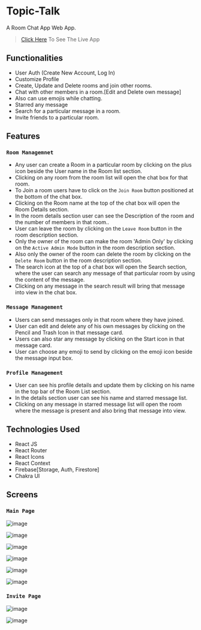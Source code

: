 # Topic-Talk

A Room Chat App Web App.

>[Click Here](https://topic-talk.netlify.app/) To See The Live App

## Functionalities

- User Auth (Create New Account, Log In)
- Customize Profile
- Create, Update and Delete rooms and join other rooms.
- Chat with other members in a room.[Edit and Delete own message]
- Also can use emojis while chatting.
- Starred any message
- Search for a particular message in a room.
- Invite friends to a particular room.

## Features

### `Room Managemnet`

- Any user can create a Room in a particular room by clicking on the plus icon beside the User name in the Room list section.
- Clicking on any room from the room list will open the chat box for that room.
- To Join a room users have to click on the `Join Room` button positioned at the bottom of the chat box.
- Clicking on the Room name at the top of the chat box will open the Room Details section.
- In the room details section user can see the Description of the room and the number of members in that room..
- User can leave the room by clicking on the `Leave Room` button in the room description section.
- Only the owner of the room can make the room 'Admin Only' by clicking on the `Active Admin Mode` button in the room description section.
- Also only the owner of the room can delete the room by clicking on the `Delete Room` button in the room description section.
- The search icon at the top of a chat box will open the Search section, where the user can search any message of that particular room by using the content of the message.
- Clicking on any message in the search result will bring that message into view in the chat box.

### `Message Management`

- Users can send messages only in that room where they have joined.
- User can edit and delete any of his own messages by clicking on the Pencil and Trash Icon in that message card.
- Users can also star any message by clicking on the Start icon in that message card.
- User can choose any emoji to send by clicking on the emoji icon beside the message input box.

### `Profile Management`

- User can see his profile details and update them by clicking on his name in the top bar of the Room List section.
- In the details section user can see his name and starred message list.
- Clicking on any message in starred message list will open the room where the message is present and also bring that message into view.


## Technologies Used

- React JS
- React Router
- React Icons
- React Context
- Firebase[Storage, Auth, Firestore]
- Chakra UI


## Screens

### `Main Page`

![image](https://user-images.githubusercontent.com/94280354/184871010-67926b92-c384-4e67-93d9-4b3533b19629.png)


![image](https://user-images.githubusercontent.com/94280354/184871164-509829d1-b21e-44ea-a8da-6ce248da33e3.png)


![image](https://user-images.githubusercontent.com/94280354/184871269-33852a78-b5a4-4d34-8898-c9d79deed859.png)


![image](https://user-images.githubusercontent.com/94280354/184871334-810dbe7a-0e16-4dd2-9c86-63cf868b5b0d.png)


![image](https://user-images.githubusercontent.com/94280354/184871407-a7d05a2d-3ec0-43c6-a32f-e023ddf81527.png)


![image](https://user-images.githubusercontent.com/94280354/184871469-bddda978-f6cf-40a4-8962-8016a286ad2d.png)


### `Invite Page`

![image](https://user-images.githubusercontent.com/94280354/184871688-273adb66-6651-48d1-843f-6d90afca2257.png)


![image](https://user-images.githubusercontent.com/94280354/184871796-0ca91717-22d6-43e3-8b4f-e8f1a8050367.png)

